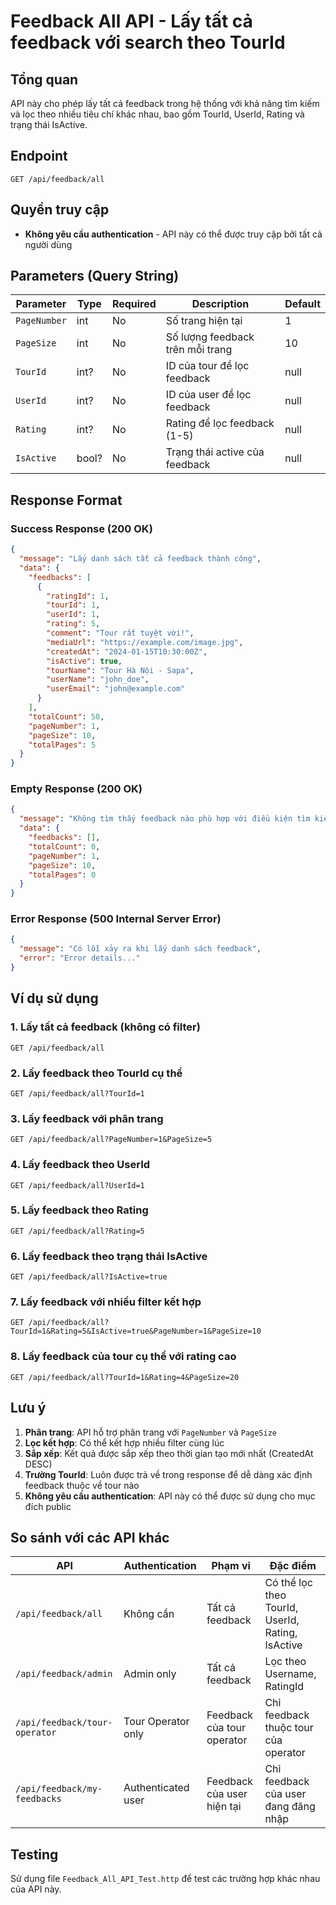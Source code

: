 # Feedback All API - Lấy tất cả feedback với search theo TourId

## Tổng quan
API này cho phép lấy tất cả feedback trong hệ thống với khả năng tìm kiếm và lọc theo nhiều tiêu chí khác nhau, bao gồm TourId, UserId, Rating và trạng thái IsActive.

## Endpoint
```
GET /api/feedback/all
```

## Quyền truy cập
- **Không yêu cầu authentication** - API này có thể được truy cập bởi tất cả người dùng

## Parameters (Query String)

| Parameter | Type | Required | Description | Default |
|-----------|------|----------|-------------|---------|
| `PageNumber` | int | No | Số trang hiện tại | 1 |
| `PageSize` | int | No | Số lượng feedback trên mỗi trang | 10 |
| `TourId` | int? | No | ID của tour để lọc feedback | null |
| `UserId` | int? | No | ID của user để lọc feedback | null |
| `Rating` | int? | No | Rating để lọc feedback (1-5) | null |
| `IsActive` | bool? | No | Trạng thái active của feedback | null |

## Response Format

### Success Response (200 OK)
```json
{
  "message": "Lấy danh sách tất cả feedback thành công",
  "data": {
    "feedbacks": [
      {
        "ratingId": 1,
        "tourId": 1,
        "userId": 1,
        "rating": 5,
        "comment": "Tour rất tuyệt vời!",
        "mediaUrl": "https://example.com/image.jpg",
        "createdAt": "2024-01-15T10:30:00Z",
        "isActive": true,
        "tourName": "Tour Hà Nội - Sapa",
        "userName": "john_doe",
        "userEmail": "john@example.com"
      }
    ],
    "totalCount": 50,
    "pageNumber": 1,
    "pageSize": 10,
    "totalPages": 5
  }
}
```

### Empty Response (200 OK)
```json
{
  "message": "Không tìm thấy feedback nào phù hợp với điều kiện tìm kiếm.",
  "data": {
    "feedbacks": [],
    "totalCount": 0,
    "pageNumber": 1,
    "pageSize": 10,
    "totalPages": 0
  }
}
```

### Error Response (500 Internal Server Error)
```json
{
  "message": "Có lỗi xảy ra khi lấy danh sách feedback",
  "error": "Error details..."
}
```

## Ví dụ sử dụng

### 1. Lấy tất cả feedback (không có filter)
```
GET /api/feedback/all
```

### 2. Lấy feedback theo TourId cụ thể
```
GET /api/feedback/all?TourId=1
```

### 3. Lấy feedback với phân trang
```
GET /api/feedback/all?PageNumber=1&PageSize=5
```

### 4. Lấy feedback theo UserId
```
GET /api/feedback/all?UserId=1
```

### 5. Lấy feedback theo Rating
```
GET /api/feedback/all?Rating=5
```

### 6. Lấy feedback theo trạng thái IsActive
```
GET /api/feedback/all?IsActive=true
```

### 7. Lấy feedback với nhiều filter kết hợp
```
GET /api/feedback/all?TourId=1&Rating=5&IsActive=true&PageNumber=1&PageSize=10
```

### 8. Lấy feedback của tour cụ thể với rating cao
```
GET /api/feedback/all?TourId=1&Rating=4&PageSize=20
```

## Lưu ý

1. **Phân trang**: API hỗ trợ phân trang với `PageNumber` và `PageSize`
2. **Lọc kết hợp**: Có thể kết hợp nhiều filter cùng lúc
3. **Sắp xếp**: Kết quả được sắp xếp theo thời gian tạo mới nhất (CreatedAt DESC)
4. **Trường TourId**: Luôn được trả về trong response để dễ dàng xác định feedback thuộc về tour nào
5. **Không yêu cầu authentication**: API này có thể được sử dụng cho mục đích public

## So sánh với các API khác

| API | Authentication | Phạm vi | Đặc điểm |
|-----|----------------|---------|----------|
| `/api/feedback/all` | Không cần | Tất cả feedback | Có thể lọc theo TourId, UserId, Rating, IsActive |
| `/api/feedback/admin` | Admin only | Tất cả feedback | Lọc theo Username, RatingId |
| `/api/feedback/tour-operator` | Tour Operator only | Feedback của tour operator | Chỉ feedback thuộc tour của operator |
| `/api/feedback/my-feedbacks` | Authenticated user | Feedback của user hiện tại | Chỉ feedback của user đang đăng nhập |

## Testing

Sử dụng file `Feedback_All_API_Test.http` để test các trường hợp khác nhau của API này. 